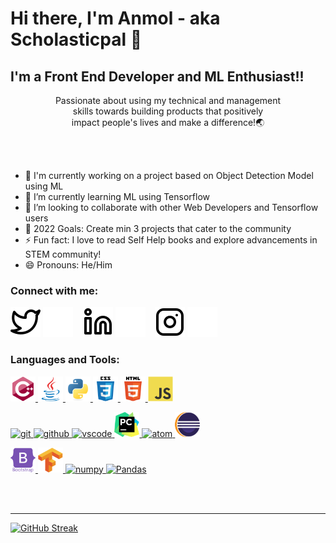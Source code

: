 

<!--
**Scholasticpal/Scholasticpal** is a ✨ _special_ ✨ repository because its `README.md` (this file) appears on your GitHub profile.

Here are some ideas to get you started:

- 🔭 I’m currently working on ...
- 🌱 I’m currently learning ...
- 👯 I’m looking to collaborate on ...
- 🤔 I’m looking for help with ...
- 💬 Ask me about ...
- 📫 How to reach me: ...
- 😄 Pronouns: ...
- ⚡ Fun fact: ...
-->

# Hi there, I'm Anmol - aka Scholasticpal 👋 



## I'm a Front End Developer and ML Enthusiast!!

<p align="center"> 
Passionate about using my technical and management <br>
skills towards building products that positively <br>
 impact people's lives and make a difference!🌏 </p>
 
 <br>
 <br>

- 🔭 I'm currently working on a project based on Object Detection Model using ML
- 🌱 I’m currently learning ML using Tensorflow
- 👯 I’m looking to collaborate with other Web Developers and Tensorflow users
- 🥅 2022 Goals: Create min 3 projects that cater to the community
- ⚡ Fun fact: I love to read Self Help books and explore advancements in STEM community!
- 😄 Pronouns: He/Him

### Connect with me:


[![website](./img/twitter-light.svg)](https://twitter.com/AnmolGa46309921#gh-light-mode-only)
[![website](./img/twitter-dark.svg)](https://twitter.com/AnmolGa46309921#gh-dark-mode-only)
&nbsp;&nbsp;
[![website](./img/linkedin-light.svg)](https://www.linkedin.com/in/anmol-garg-790516203/#gh-light-mode-only)
[![website](./img/linkedin-dark.svg)](https://www.linkedin.com/in/anmol-garg-790516203/#gh-dark-mode-only )
&nbsp;&nbsp;
[![website](./img/instagram-light.svg)](https://www.instagram.com/anmol_garg2001/#gh-light-mode-only)
[![website](./img/instagram-dark.svg)](https://www.instagram.com/anmol_garg2001/#gh-dark-mode-only)

### Languages and Tools:

<p align="left"> 

<a href="https://www.geeksforgeeks.org/c-plus-plus/" target="_blank"> <img src="https://raw.githubusercontent.com/devicons/devicon/master/icons/cplusplus/cplusplus-original.svg" alt="cplusplus" width="40" height="40"/> </a> <a href="https://www.java.com" target="_blank"> <img src="https://raw.githubusercontent.com/devicons/devicon/master/icons/java/java-original.svg" alt="java" width="40" height="40"/> </a> <a href="https://www.python.org" target="_blank"> <img src="https://raw.githubusercontent.com/devicons/devicon/master/icons/python/python-original.svg" alt="python" width="40" height="40"/> </a>  <a href="https://www.w3schools.com/css/" target="_blank"> <img src="https://raw.githubusercontent.com/devicons/devicon/master/icons/css3/css3-original-wordmark.svg" alt="css3" width="40" height="40"/> </a> <a href="https://developer.mozilla.org/en-US/docs/Web/HTML" target="_blank"> <img src="https://raw.githubusercontent.com/devicons/devicon/master/icons/html5/html5-original-wordmark.svg" alt="html5" width="40" height="40"/> </a> <a href="https://developer.mozilla.org/en-US/docs/Web/JavaScript" target="_blank"> <img src="https://raw.githubusercontent.com/devicons/devicon/master/icons/javascript/javascript-original.svg" alt="javascript" width="40" height="40"/> </a>


<a href="https://git-scm.com/" target="_blank"> <img src="https://cdn.jsdelivr.net/gh/devicons/devicon/icons/git/git-original.svg" alt="git" width="40" height="40" /> </a><a href="https://github.com/about" target="_blank"> <img src="https://user-images.githubusercontent.com/3369400/139447912-e0f43f33-6d9f-45f8-be46-2df5bbc91289.png" alt="github" width="40" height="40"/> </a> <a href="https://code.visualstudio.com/" target="_blank"> <img src="https://cdn.jsdelivr.net/gh/devicons/devicon/icons/vscode/vscode-original.svg" alt="vscode" width="40" height="40"/> </a>  <a href="https://www.jetbrains.com/pycharm/" target="_blank"> <img src="https://github.com/Scholasticpal/Scholasticpal/blob/main/Lang_tool%20images/pycharm.svg" alt="pycharm" width="40" height="40"/> </a>  <a href="https://atom.io/" target="_blank"> <img src="https://cdn.jsdelivr.net/gh/devicons/devicon/icons/atom/atom-original.svg" alt="atom" width="40" height="40"/> </a>  <a href="https://www.eclipse.org/" target="_blank"> <img src="https://github.com/Scholasticpal/Scholasticpal/blob/main/Lang_tool%20images/eclipse.svg" alt="eclipse" width="40" height="40"/> </a>
 

<a href="https://getbootstrap.com" target="_blank"> <img src="https://raw.githubusercontent.com/devicons/devicon/master/icons/bootstrap/bootstrap-plain-wordmark.svg" alt="bootstrap" width="40" height="40"/> </a> <a href="https://www.tensorflow.org/" target="_blank"> <img src="https://github.com/Scholasticpal/Scholasticpal/blob/main/Lang_tool%20images/tensorflow-icon.svg" alt="tensorflow" width="40" height="40"/> </a>  <a href="https://numpy.org/" target="_blank"> <img src="https://cdn.jsdelivr.net/gh/devicons/devicon/icons/numpy/numpy-original.svg" alt="numpy" width="40" height="40"/> </a> <a href="https://pandas.pydata.org/" target="_blank"> <img src="https://cdn.jsdelivr.net/gh/devicons/devicon/icons/pandas/pandas-original.svg" alt="Pandas" width="40" height="40"/> </a>


<br />
<br />

---




 [![GitHub Streak](http://github-readme-streak-stats.herokuapp.com?user=Scholasticpal&theme=tokyonight_duo&fire=D825DD)](https://git.io/streak-stats)

